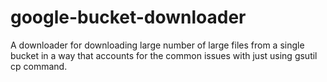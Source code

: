 # google-bucket-downloader
A downloader for downloading large number of large files from a single bucket in a way that accounts for the common issues with just using gsutil cp command.
